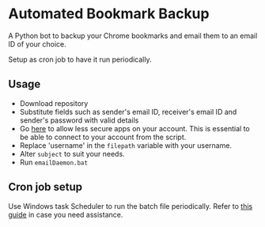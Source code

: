 # Automated Bookmark Backup

A Python bot to backup your Chrome bookmarks and email them to an email ID of your choice. 

Setup as cron job to have it run periodically.

## Usage

- Download repository
- Substitute fields such as sender's email ID, receiver's email ID and sender's password with valid details
- Go [here](https://www.google.com/settings/security/lesssecureapps) to allow less secure apps on your account. This is essential to be able to connect to your account from the script.
- Replace 'username' in the `filepath` variable with your username.
- Alter `subject` to suit your needs.
- Run `emailDaemon.bat`

## Cron job setup

Use Windows task Scheduler to run the batch file periodically. Refer to [this guide](http://www.thewindowsclub.com/how-to-schedule-batch-file-run-automatically-windows-7) in case you need assistance.
